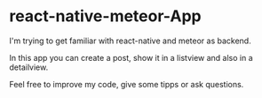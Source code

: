 # react-native-meteor-App

I'm trying to get familiar with react-native and meteor as backend. 

In this app you can create a post, show it in a listview and also in a detailview.

Feel free to improve my code, give some tipps or ask questions.

